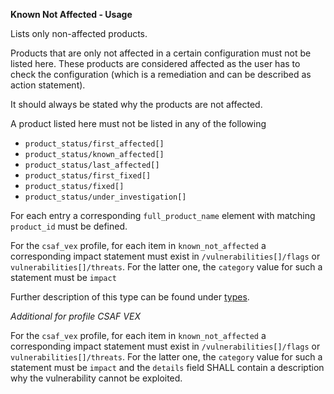 **Known Not Affected - Usage**

Lists only non-affected products.

Products that are only not affected in a certain configuration must not be listed here.
These products are considered affected as the user has to check the configuration (which is a remediation and can be described as action statement).

It should always be stated why the products are not affected.

A product listed here must not be listed in any of the following

* `product_status/first_affected[]`
* `product_status/known_affected[]`
* `product_status/last_affected[]`
* `product_status/first_fixed[]`
* `product_status/fixed[]`
* `product_status/under_investigation[]`

For each entry a corresponding `full_product_name` element with matching `product_id` must be defined.

For the `csaf_vex` profile, for each item in `known_not_affected` a corresponding impact statement must exist in `/vulnerabilities[]/flags` or `vulnerabilities[]/threats`.
For the latter one, the `category` value for such a statement must be `impact`

Further description of this type can be found under [types](types/products-usage.en.md).

_Additional for profile CSAF VEX_

For the `csaf_vex` profile, for each item in `known_not_affected` a corresponding impact statement must exist in `/vulnerabilities[]/flags` or `vulnerabilities[]/threats`.
For the latter one, the `category` value for such a statement must be `impact` and the `details` field SHALL contain a description why the vulnerability cannot be exploited.
